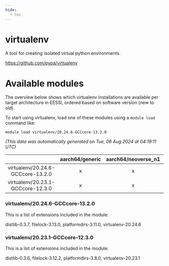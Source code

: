 ```yaml
---
hide:
  - toc
---
```


virtualenv
==========


A tool for creating isolated virtual python environments.

https://github.com/pypa/virtualenv
# Available modules


The overview below shows which virtualenv installations are available per target architecture in EESSI, ordered based on software version (new to old).

To start using virtualenv, load one of these modules using a `module load` command like:

```shell
module load virtualenv/20.24.6-GCCcore-13.2.0
```

*(This data was automatically generated on Tue, 06 Aug 2024 at 04:19:11 UTC)*  

| |aarch64/generic|aarch64/neoverse_n1|aarch64/neoverse_v1|x86_64/generic|x86_64/amd/zen2|x86_64/amd/zen3|x86_64/amd/zen4|x86_64/intel/haswell|x86_64/intel/skylake_avx512|
| :---: | :---: | :---: | :---: | :---: | :---: | :---: | :---: | :---: | :---: |
|virtualenv/20.24.6-GCCcore-13.2.0|x|x|x|x|x|x|x|x|x|
|virtualenv/20.23.1-GCCcore-12.3.0|x|x|x|x|x|x|x|x|x|


### virtualenv/20.24.6-GCCcore-13.2.0

This is a list of extensions included in the module:

distlib-0.3.7, filelock-3.13.0, platformdirs-3.11.0, virtualenv-20.24.6

### virtualenv/20.23.1-GCCcore-12.3.0

This is a list of extensions included in the module:

distlib-0.3.6, filelock-3.12.2, platformdirs-3.8.0, virtualenv-20.23.1